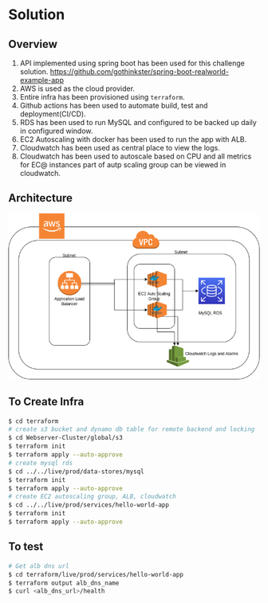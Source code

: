 # Solution 

## Overview

1. API implemented using spring boot has been used for this challenge solution. https://github.com/gothinkster/spring-boot-realworld-example-app
2. AWS is used as the cloud provider.
3. Entire infra has been provisioned using `terraform`.
4. Github actions has been used to automate build, test and deployment(CI/CD).
5. RDS has been used to run MySQL and configured to be backed up daily in configured window.
6. EC2 Autoscaling with docker has been used to run the app with ALB.
7. Cloudwatch has been used as central place to view the logs.
8. Cloudwatch has been used to autoscale based on CPU and all metrics for EC@ instances part of autp scaling group can be viewed in cloudwatch.

## Architecture

![alt text](architecture.png)

## To Create Infra

```bash
$ cd terraform
# create s3 bucket and dynamo db table for remote backend and locking
$ cd Webserver-Cluster/global/s3
$ terraform init
$ terraform apply --auto-approve
# create mysql rds
$ cd ../../live/prod/data-stores/mysql
$ terraform init
$ terraform apply --auto-approve
# create EC2 autoscaling group, ALB, cloudwatch
$ cd ../../live/prod/services/hello-world-app
$ terraform init
$ terraform apply --auto-approve
```

## To test

```bash
# Get alb dns url 
$ cd terraform/live/prod/services/hello-world-app
$ terraform output alb_dns_name
$ curl <alb_dns_url>/health
```
